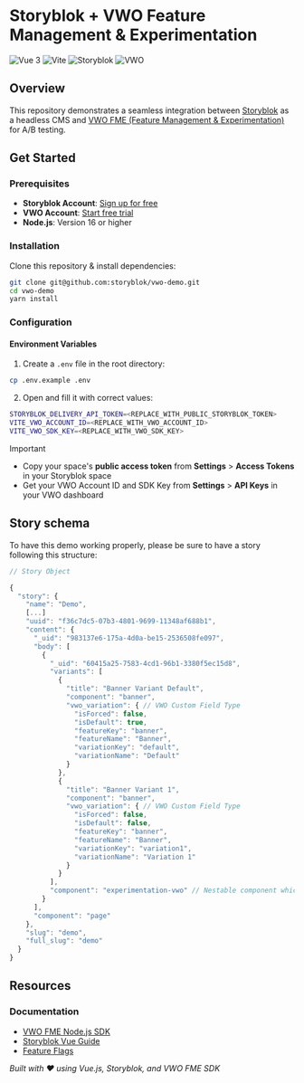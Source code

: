 # Storyblok + VWO Feature Management & Experimentation

![Vue 3](https://img.shields.io/badge/Vue-3.x-4FC08D?logo=vue.js&style=flat-square)
![Vite](https://img.shields.io/badge/Vite-^4.0-646CFF?logo=vite&style=flat-square)
![Storyblok](https://img.shields.io/badge/Storyblok-CMS-0EA5E9?logo=storyblok&style=flat-square)
![VWO](https://img.shields.io/badge/VWO-FME--SDK-DD0031?logo=google-optimize&style=flat-square)

## Overview

This repository demonstrates a seamless integration between [Storyblok](http://www.storyblok.com) as a headless CMS and [VWO FME (Feature Management & Experimentation)](https://vwo.com) for A/B testing.

## Get Started

### Prerequisites
- **Storyblok Account**: [Sign up for free](https://app.storyblok.com/#/signup)
- **VWO Account**: [Start free trial](https://vwo.com/free-trial/)
- **Node.js**: Version 16 or higher

### Installation

Clone this repository & install dependencies:

```sh
git clone git@github.com:storyblok/vwo-demo.git
cd vwo-demo
yarn install
```

### Configuration

#### Environment Variables

1. Create a `.env` file in the root directory:

```sh
cp .env.example .env
```

2. Open and fill it with correct values:

```sh
STORYBLOK_DELIVERY_API_TOKEN=<REPLACE_WITH_PUBLIC_STORYBLOK_TOKEN>
VITE_VWO_ACCOUNT_ID=<REPLACE_WITH_VWO_ACCOUNT_ID>
VITE_VWO_SDK_KEY=<REPLACE_WITH_VWO_SDK_KEY>
```

> [!IMPORTANT]
> - Copy your space's **public access token** from **Settings** > **Access Tokens** in your Storyblok space
> - Get your VWO Account ID and SDK Key from **Settings** > **API Keys** in your VWO dashboard

## Story schema

To have this demo working properly, please be sure to have a story following this structure:

```js
// Story Object

{
  "story": {
    "name": "Demo",
    [...]
    "uuid": "f36c7dc5-07b3-4801-9699-11348af688b1",
    "content": {
      "_uid": "983137e6-175a-4d0a-be15-2536508fe097",
      "body": [
        {
          "_uid": "60415a25-7583-4cd1-96b1-3380f5ec15d8",
          "variants": [
            {
              "title": "Banner Variant Default",
              "component": "banner",
              "vwo_variation": { // VWO Custom Field Type
                "isForced": false,
                "isDefault": true,
                "featureKey": "banner",
                "featureName": "Banner",
                "variationKey": "default",
                "variationName": "Default"
              }
            },
            {
              "title": "Banner Variant 1",
              "component": "banner",
              "vwo_variation": { // VWO Custom Field Type
                "isForced": false,
                "isDefault": false,
                "featureKey": "banner",
                "featureName": "Banner",
                "variationKey": "variation1",
                "variationName": "Variation 1"
              }
            }
          ],
          "component": "experimentation-vwo" // Nestable component which will contain all the variations to be tested.
        }
      ],
      "component": "page"
    },
    "slug": "demo",
    "full_slug": "demo"
  }
}
```

## Resources

### Documentation
- [VWO FME Node.js SDK](https://developers.vwo.com/docs/server-side-sdks/nodejs)
- [Storyblok Vue Guide](https://storyblok.com/docs/guides/vue)
- [Feature Flags](https://help.vwo.com/hc/en-us/sections/4405228806169-Feature-Flags)

*Built with ❤️ using Vue.js, Storyblok, and VWO FME SDK*
